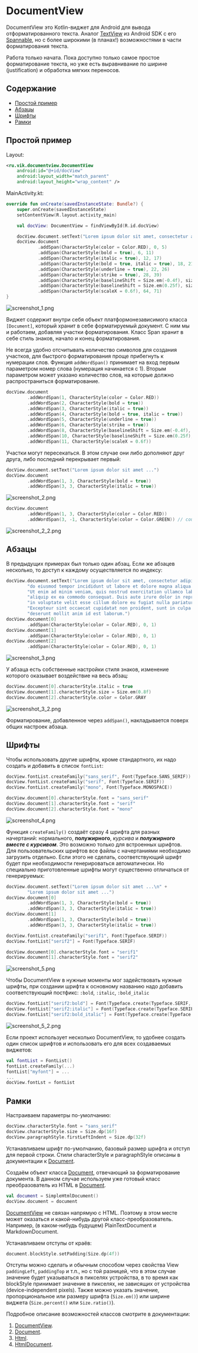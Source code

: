 # DocumentView

DocumentView это Kotlin-виджет для Android для вывода отформатированного текста. Аналог [TextView](https://developer.android.com/reference/android/widget/TextView) из Android SDK с его [Spannable](https://developer.android.com/reference/android/text/Spannable), но с более широкими (в планах!) возможностями в части форматирования текста.

Работа только начата. Пока доступно только самое простое форматирование текста, но уже есть выравнивание по ширине (justification) и обработка мягких переносов.

## Содержание
- [Простой пример](#Простой-пример)
- [Абзацы](#Абзацы)
- [Шрифты](#Шрифты)
- [Рамки](#Рамки)

## Простой пример

Layout:

```xml
<ru.vik.documentview.DocumentView
    android:id="@+id/docView"
    android:layout_width="match_parent"
    android:layout_height="wrap_content" />
```

MainActivity.kt:

```kotlin
override fun onCreate(savedInstanceState: Bundle?) {
    super.onCreate(savedInstanceState)
    setContentView(R.layout.activity_main)

    val docView: DocumentView = findViewById(R.id.docView)

    docView.document.setText("Lorem ipsum dolor sit amet, consectetur adipiscing elit, sed do eiusmod ...")
    docView.document
            .addSpan(CharacterStyle(color = Color.RED), 0, 5)
            .addSpan(CharacterStyle(bold = true), 6, 11)
            .addSpan(CharacterStyle(italic = true), 12, 17)
            .addSpan(CharacterStyle(bold = true, italic = true), 18, 21)
            .addSpan(CharacterStyle(underline = true), 22, 26)
            .addSpan(CharacterStyle(strike = true), 28, 39)
            .addSpan(CharacterStyle(baselineShift = Size.em(-0.4f), size = Size.em(0.85f)), 50, 55)
            .addSpan(CharacterStyle(baselineShift = Size.em(0.25f), size = Size.em(0.85f)), 60, 63)
            .addSpan(CharacterStyle(scaleX = 0.6f), 64, 71)
}
```

![screenshot_1.png](docs/screenshot_1.png)

Виджет содержит внутри себя объект платформонезависимого класса `[Document]`, который хранит в себе форматируемый документ. С ним мы и работаем, добавляя участки форматирования. Класс Span хранит в себе стиль знаков, начало и конец форматирования.

Не всегда удобно отсчитывать количество символов для создания участков, для быстрого форматирования проще прибегнуть к нумерации слов. Функция `addWordSpan()` принимает на вход первым параметром номер слова (нумерация начинается с 1). Вторым параметром может указано количество слов, на которые должно распространиться форматирование.

```kotlin
docView.document
        .addWordSpan(1, CharacterStyle(color = Color.RED))
        .addWordSpan(2, CharacterStyle(bold = true))
        .addWordSpan(3, CharacterStyle(italic = true))
        .addWordSpan(4, CharacterStyle(bold = true, italic = true))
        .addWordSpan(5, CharacterStyle(underline = true))
        .addWordSpan(6, CharacterStyle(strike = true))
        .addWordSpan(8, CharacterStyle(baselineShift = Size.em(-0.4f), size = Size.em(0.85f)))
        .addWordSpan(10, CharacterStyle(baselineShift = Size.em(0.25f), size = Size.em(0.85f)))
        .addWordSpan(11, CharacterStyle(scaleX = 0.6f))
```

Участки могут пересекаться. В этом случае они либо дополняют друг друга, либо последний перекрывает первый:

```kotlin
docView.document.setText("Lorem ipsum dolor sit amet ...")
docView.document
        .addWordSpan(1, 3, CharacterStyle(bold = true))
        .addWordSpan(3, 3, CharacterStyle(italic = true))
```

![screenshot_2.png](docs/screenshot_2.png)

```kotlin
docView.document
        .addWordSpan(1, 3, CharacterStyle(color = Color.RED))
        .addWordSpan(3, -1, CharacterStyle(color = Color.GREEN)) // count = -1 - до конца абзаца
```

![screenshot_2_2.png](docs/screenshot_2_2.png)

## Абзацы

В предыдущих примерах был только один абзац. Если же абзацев несколько, то доступ к каждому осуществляется по индексу:

```kotlin
docView.document.setText("Lorem ipsum dolor sit amet, consectetur adipiscing elit, sed " +
        "do eiusmod tempor incididunt ut labore et dolore magna aliqua.\n" +
        "Ut enim ad minim veniam, quis nostrud exercitation ullamco laboris nisi ut " +
        "aliquip ex ea commodo consequat. Duis aute irure dolor in reprehenderit " +
        "in voluptate velit esse cillum dolore eu fugiat nulla pariatur.\n" +
        "Excepteur sint occaecat cupidatat non proident, sunt in culpa qui officia " +
        "deserunt mollit anim id est laborum.")
docView.document[0]
        .addSpan(CharacterStyle(color = Color.RED), 0, 1)
docView.document[1]
        .addSpan(CharacterStyle(color = Color.RED), 0, 1)
docView.document[2]
        .addSpan(CharacterStyle(color = Color.RED), 0, 1)
```

![screenshot_3.png](docs/screenshot_3.png)

У абзаца есть собственные настройки стиля знаков, изменение которого оказывает воздействие на весь абзац:

```kotlin
docView.document[0].characterStyle.italic = true
docView.document[1].characterStyle.size = Size.em(0.8f)
docView.document[2].characterStyle.color = Color.GRAY
```

![screenshot_3_2.png](docs/screenshot_3_2.png)

Форматирование, добавленное через `addSpan()`, накладывается поверх общих настроек абзаца.

## Шрифты

Чтобы использовать другие шрифты, кроме стандартного, их надо создать и добавить в список `fontList`:

```kotlin
docView.fontList.createFamily("sans_serif", Font(Typeface.SANS_SERIF))
docView.fontList.createFamily("serif", Font(Typeface.SERIF))
docView.fontList.createFamily("mono", Font(Typeface.MONOSPACE))

docView.document[0].characterStyle.font = "sans_serif"
docView.document[1].characterStyle.font = "serif"
docView.document[2].characterStyle.font = "mono"
```

![screenshot_4.png](docs/screenshot_4.png)

Функция `createFamily()` создаёт сразу 4 шрифта для разных начертаний: нормального, **полужирного**, *курсива* и ***полужирного вместе с курсивом***. Это возможно только для встроенных шрифтов. Для пользовательских шрифтов все файлы с начертаниями необходимо загрузить отдельно. Если этого не сделать, соответствующий шрифт будет при необходимости генерироваться автоматически. Но специально приготовленные шрифты могут существенно отличаться от генерируемых:

```kotlin
docView.document.setText("Lorem ipsum dolor sit amet ...\n" +
        "Lorem ipsum dolor sit amet ...")
docView.document[0]
        .addWordSpan(1, 3, CharacterStyle(bold = true))
        .addWordSpan(3, 3, CharacterStyle(italic = true))
docView.document[1]
        .addWordSpan(1, 3, CharacterStyle(bold = true))
        .addWordSpan(3, 3, CharacterStyle(italic = true))

docView.fontList.createFamily("serif1", Font(Typeface.SERIF))
docView.fontList["serif2"] = Font(Typeface.SERIF)

docView.document[0].characterStyle.font = "serif1"
docView.document[1].characterStyle.font = "serif2"
```

![screenshot_5.png](docs/screenshot_5.png)

Чтобы DocumentView в нужные моменты мог задействовать нужные шрифты, при создании шрифта к основному названию надо добавить соответствующий постфикс: `:bold`, `:italic`, `:bold_italic`

```kotlin
docView.fontList["serif2:bold"] = Font(Typeface.create(Typeface.SERIF, Typeface.BOLD))
docView.fontList["serif2:italic"] = Font(Typeface.create(Typeface.SERIF, Typeface.ITALIC))
docView.fontList["serif2:bold_italic"] = Font(Typeface.create(Typeface.SERIF, Typeface.BOLD_ITALIC))
```

![screenshot_5_2.png](docs/screenshot_5_2.png)

Если проект использует несколько DocumentView, то удобнее создать один список шрифтов и использовать его для всех создаваемых виджетов:

```kotlin
val fontList = FontList()
fontList.createFamily(...)
fontList["myfont"] = ...
...
docView.fontLst = fontList
```

## Рамки

Настраиваем параметры по-умолчанию:
```kotlin
docView.characterStyle.font = "sans_serif"
docView.characterStyle.size = Size.dp(16f)
docView.paragraphStyle.firstLeftIndent = Size.dp(32f)
```

Устанавливаем шрифт по-умолчанию, базовый размер шрифта и отступ для первой строки. Стили characterStyle и paragraphStyle описаны в документации к [Document].

Создаём объект класса [Document], отвечающий за форматирование документа. В данном случае используем уже готовый класс преобразователь из HTML в [Document].
```kotlin
val document = SimpleHtmlDocument()
docView.document = document
```

[DocumentView] не связан напрямую с HTML. Поэтому в этом месте может оказаться и какой-нибудь другой класс-преобразователь. Например, (в каком-нибудь будущем) PlainTextDocument и MarkdownDocument.

Устанавливаем отступы от краёв:
```kotlin
document.blockStyle.setPadding(Size.dp(4f))
```

Отступы можно сделать и обычным способом через свойства View `paddingLeft`, `paddingTop` и т.п., но с той разницей, что в этом случае значение будет указываться в пикселях устройства, в то время как blockStyle принимает значение в пикселях, не зависящих от устройства (device-independent pixels). Также можно указать значение, пропорциональное или размеру шрифта (`Size.em()`) или ширине виджета (`Size.percent()` или `Size.ratio()`).

Подробное описание возможностей классов смотрите в документации:
1) [DocumentView].
2) [Document].
3) [Html].
4) [HtmlDocument].

[DocumentView]:https://github.com/vi-k/android-documentview/wiki
[Document]:https://github.com/vi-k/kotlin-utils/wiki/document
[Html]:https://github.com/vi-k/kotlin-utils/wiki/html
[HtmlDocument]:https://github.com/vi-k/kotlin-utils/wiki/htmldocument
